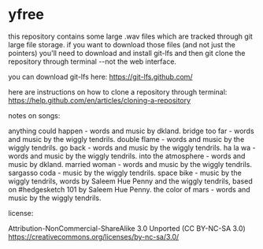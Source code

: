 # yfree

this repository contains some large .wav files which are tracked through git large file storage. if you want to download those files (and not just the pointers) you'll need to download and install git-lfs and then git clone the repository through terminal --not the web interface.

you can download git-lfs here:
https://git-lfs.github.com/

here are instructions on how to clone a repository through terminal:
https://help.github.com/en/articles/cloning-a-repository

notes on songs:

anything could happen - words and music by dkland. bridge too far - words and music by the wiggly tendrils. double flame - words and music by the wiggly tendrils. go back - words and music by the wiggly tendrils. ha la wa - words and music by the wiggly tendrils. into the atmosphere - words and music by dkland. married woman - words and music by the wiggly tendrils. sargasso coda - music by the wiggly tendrils. space bike - music by the wiggly tendrils, words by Saleem Hue Penny and the wiggly tendrils, based on #hedgesketch 101 by Saleem Hue Penny. the color of mars - words and music by the wiggly tendrils.

license:

Attribution-NonCommercial-ShareAlike 3.0 Unported (CC BY-NC-SA 3.0) https://creativecommons.org/licenses/by-nc-sa/3.0/
